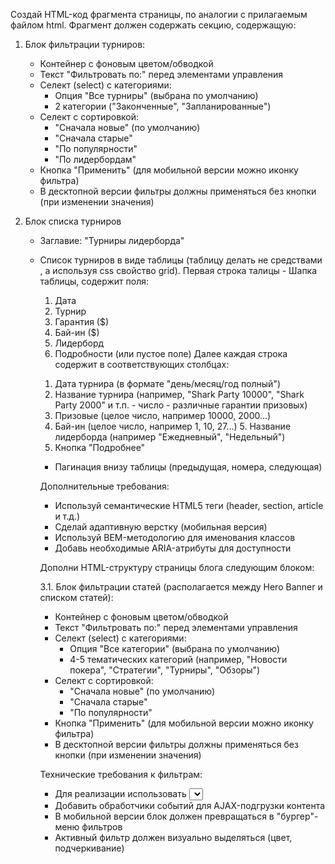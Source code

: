 Создай HTML-код фрагмента страницы, по аналогии с прилагаемым файлом html. 
Фрагмент должен содержать секцию, содержащую:

1. Блок фильтрации турниров:
   - Контейнер с фоновым цветом/обводкой
   - Текст "Фильтровать по:" перед элементами управления
   - Селект (select) с категориями:
     * Опция "Все турниры" (выбрана по умолчанию)
     * 2 категории ("Законченные", "Запланированные")
   - Селект с сортировкой:
     * "Сначала новые" (по умолчанию)
     * "Сначала старые"
     * "По популярности"
     * "По лидербордам"
   - Кнопка "Применить" (для мобильной версии можно иконку фильтра)
   - В десктопной версии фильтры должны применяться без кнопки (при изменении значения)

2. Блок списка турниров
   - Заглавие: "Турниры лидерборда"

   - Список турниров в виде таблицы (таблицу делать не средствами <table>, а используя css свойство grid). 
	 Первая строка талицы - Шапка таблицы, содержит поля:
	 1. Дата
	 2. Турнир
	 3. Гарантия ($)
	 4. Бай-ин ($)
	 5. Лидерборд
	 6. Подробности (или пустое поле)
	 Далее каждая строка содержит в соответствующих столбцах:
    1. Дата турнира (в формате "день/месяц/год полный")
    2. Название турнира (например, "Shark Party 10000", "Shark Party 2000" и т.п. - число - различные гарантии призовых)
    3. Призовые  (целое число, например 10000, 2000...)
    4. Бай-ин  (целое число, например 1, 10, 27...)
		5. Название лидерборда (например "Ежедневный", "Недельный")
    6. Кнопка "Подробнее"

   - Пагинация внизу таблицы (предыдущая, номера, следующая)

Дополнительные требования:
- Используй семантические HTML5 теги (header, section, article и т.д.)
- Сделай адаптивную верстку (мобильная версия)
- Используй BEM-методологию для именования классов
- Добавь необходимые ARIA-атрибуты для доступности



Дополни HTML-структуру страницы блога следующим блоком:

3.1. Блок фильтрации статей (располагается между Hero Banner и списком статей):
   - Контейнер с фоновым цветом/обводкой
   - Текст "Фильтровать по:" перед элементами управления
   - Селект (select) с категориями:
     * Опция "Все категории" (выбрана по умолчанию)
     * 4-5 тематических категорий (например, "Новости покера", "Стратегии", "Турниры", "Обзоры")
   - Селект с сортировкой:
     * "Сначала новые" (по умолчанию)
     * "Сначала старые"
     * "По популярности"
   - Кнопка "Применить" (для мобильной версии можно иконку фильтра)
   - В десктопной версии фильтры должны применяться без кнопки (при изменении значения)

Технические требования к фильтрам:
- Для реализации использовать <select> с JavaScript или готовую библиотеку (select2, choices.js)
- Добавить обработчики событий для AJAX-подгрузки контента
- В мобильной версии блок должен превращаться в "бургер"-меню фильтров
- Активный фильтр должен визуально выделяться (цвет, подчеркивание)
